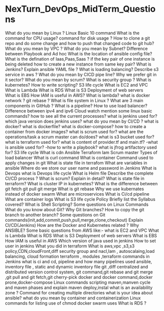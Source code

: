 # NexTurn_DevOps_MidTerm_Questions
What do you mean by Linux ?
Linux Basic 10 command
What is the command for CPU usage?
command for disk usage ?
How to clone a git repo and do some change and how to push that changed code to git hub?
What do you mean by VPC ?
What do you mean by Subnet?
Difference between Playbook and Ad hoc
What is the location of ansible config file?
What is the defination of Iaas,Paas,Saas ?
if the key pair of one instance is being deleted how to create a new instance from same key pair?
What is  Jenkins?
Explain ansible YAML file ?
What is loading balancing?
Describe s3 service in aws ?
What do you mean by CICD pipe line?
Why we prefer git in it sector?
What do you mean by scrum?
What is security group ?
What is kubernetes?
How to write scripting?
S3 life cycle
What is EC2 and VPC
What is Lambda
What is RDS
What is S3
Deployment of web servers 
What is EBS
How IAM is useful in AWS?
What is lambda?
what is docker network ?
git rebase ?
What is file system in Linux ?
What are 3 main components in GitHub ?
What is a pipeline?
How to use load balancer?
Difference between ipv4 and ipv6
Cloud watch
mention some linux basic commands?
how to see all the current processes?
what is jenkins used for?
which java version does jenkins uses?
what do you mean by CI/CD ?
what is docker?
what is dockerfile?
what is docker-compose?
how to create a container from docker images?
what is scrum used for?
what are the operations/task a scrum master can do/does?
what is s3 bucket used for?
what is terraform used for?
what is content of provider.tf and main.tf?
-what is ansible used for?
-how to write a playbook?
what is jfrog artifactory used for?
 S3 life cycle
 What is cdn
 Ansible 
 Terraform lam 
 Scrum master
 Types of load balancer
 What is curl command
 What is container
 Command used to apply changes in git
 What is state file in terrafom
 What are variables in ansible
 Where do we store our user name and password in Jenkins
 What is Devops what is Devops life cycle
 What is Helm file
 Describe the complete CI/CD process ?
 What is scrum? Explain in detail?
 What is state file in terraform?
 What is cluster IP in kubernetes?
 What is the difference between git fetch git pull git merge
 What is git rebase
 Why we use kubernates instead of docker swarm
 What are microservices
 What is Ci/cd pipeline
 What are container logs
 What is S3 life cycle Policy
 Briefly list the Syllabus covered?
 What is Shell Scripting?
 Some questions on Linux Commands
 What do you know about Git?
 Why Git branches?
 How to copy the git branch to another branch?
 Some questions on Git commands(init,add,commit,push,pull,merge,clone,checkout)
 Explain CI/CD(Jenkins)
 How are the Docker and Kubernetes related ?
 Why ANSIBLE?
 Some basic questions from AWS like:- 
 what is EC2 and VPC
 What is Lambda
 What is RDS
 What is S3
 Deployment of web servers 
 What is EBS
 How IAM is useful in AWS
 Which version of java used in jenkins
 How to set user in jenkins
 What you did in terraform
 What is aws,vpc ,s3,s3 policy,CDN,cloudFront,diff security group and nacl,Iam , autoscalaing,load balancing, cloud formation
terraform , modules ,terraform commands
in Jenkins what is ci and cd, pipeline and how many pipelines used
ansible, inventory file , static and dynamic inventory file
git ,diff centralized and distributed version control system, git command,git rebase and git merge ,git pull and git fetch,git cherry-pick
docker and docker command,docker prone,docker-compose
Linux commands
scripting
maven,manven cycle and maven phases and explain  maven deploy,instal
what is an availability zone ?
Command for creating multiple directories
what is your idea about ansible?
what do you mean by container and containerization
Linux commands for listing
use of chmod
docker swarm uses
What is RDS ?